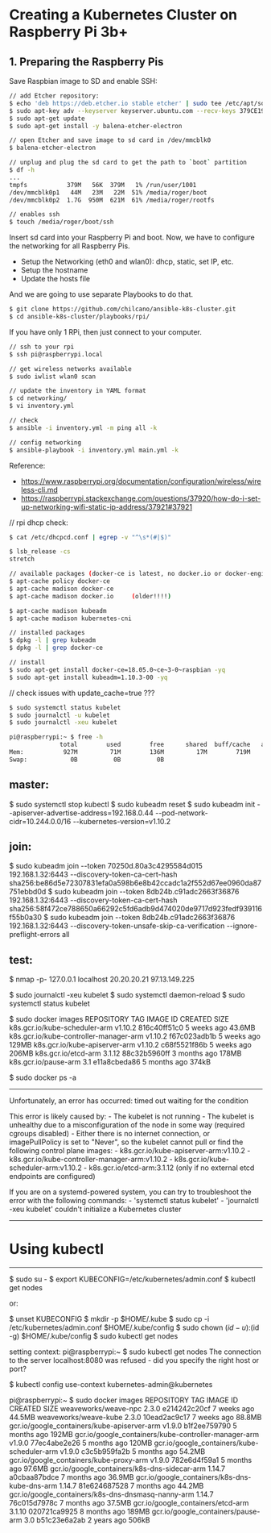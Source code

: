 # Creating a Kubernetes Cluster on Raspberry Pi 3b+

## 1. Preparing the Raspberry Pis

Save Raspbian image to SD and enable SSH:

```sh
// add Etcher repository:
$ echo 'deb https://deb.etcher.io stable etcher' | sudo tee /etc/apt/sources.list.d/balena-etcher.list
$ sudo apt-key adv --keyserver keyserver.ubuntu.com --recv-keys 379CE192D401AB61
$ sudo apt-get update
$ sudo apt-get install -y balena-etcher-electron

// open Etcher and save image to sd card in /dev/mmcblk0
$ balena-etcher-electron

// unplug and plug the sd card to get the path to `boot` partition
$ df -h
...
tmpfs           379M   56K  379M   1% /run/user/1001
/dev/mmcblk0p1   44M   23M   22M  51% /media/roger/boot
/dev/mmcblk0p2  1.7G  950M  621M  61% /media/roger/rootfs

// enables ssh
$ touch /media/roger/boot/ssh
```

Insert sd card into your Raspberry Pi and boot. Now, we have to configure the networking for all Raspberry Pis.
- Setup the Networking (eth0 and wlan0): dhcp, static, set IP, etc.
- Setup the hostname
- Update the hosts file

And we are going to use separate Playbooks to do that.

```sh
$ git clone https://github.com/chilcano/ansible-k8s-cluster.git
$ cd ansible-k8s-cluster/playbooks/rpi/
```

If you have only 1 RPi, then just connect to your computer.

```sh
// ssh to your rpi
$ ssh pi@raspberrypi.local

// get wireless networks available
$ sudo iwlist wlan0 scan

// update the inventory in YAML format
$ cd networking/
$ vi inventory.yml

// check
$ ansible -i inventory.yml -m ping all -k

// config networking
$ ansible-playbook -i inventory.yml main.yml -k
```

Reference:
- https://www.raspberrypi.org/documentation/configuration/wireless/wireless-cli.md
- https://raspberrypi.stackexchange.com/questions/37920/how-do-i-set-up-networking-wifi-static-ip-address/37921#37921



// rpi dhcp check:
```sh
$ cat /etc/dhcpcd.conf | egrep -v "^\s*(#|$)"

$ lsb_release -cs
stretch

// available packages (docker-ce is latest, no docker.io or docker-engine or docker)
$ apt-cache policy docker-ce
$ apt-cache madison docker-ce
$ apt-cache madison docker.io     (older!!!!)

$ apt-cache madison kubeadm
$ apt-cache madison kubernetes-cni

// installed packages
$ dpkg -l | grep kubeadm
$ dpkg -l | grep docker-ce
```

```sh
// install
$ sudo apt-get install docker-ce=18.05.0~ce~3-0~raspbian -yq
$ sudo apt-get install kubeadm=1.10.3-00 -yq
```

// check issues with update_cache=true
???

```sh
$ sudo systemctl status kubelet
$ sudo journalctl -u kubelet
$ sudo journalctl -xeu kubelet
```

```sh
pi@raspberrypi:~ $ free -h
              total        used        free      shared  buff/cache   available
Mem:           927M         71M        136M         17M        719M        777M
Swap:            0B          0B          0B
```


master:
-------
$ sudo systemctl stop kubectl
$ sudo kubeadm reset
$ sudo kubeadm init --apiserver-advertise-address=192.168.0.44 --pod-network-cidr=10.244.0.0/16 --kubernetes-version=v1.10.2

join:
----
$ sudo kubeadm join --token 70250d.80a3c4295584d015 192.168.1.32:6443 --discovery-token-ca-cert-hash sha256:be86d5e72307831efa0a598b6e8b42ccadc1a2f552d67ee0960da87751ebbd0d
$ sudo kubeadm join --token 8db24b.c91adc2663f36876 192.168.1.32:6443 --discovery-token-ca-cert-hash sha256:58f472ce788650a66292c5fd6adb9d474020de9717d923fedf939116f55b0a30
$ sudo kubeadm join --token 8db24b.c91adc2663f36876 192.168.1.32:6443 --discovery-token-unsafe-skip-ca-verification --ignore-preflight-errors all


test:
------------
$ nmap -p- 127.0.0.1 localhost 20.20.20.21 97.13.149.225

$ sudo journalctl -xeu kubelet
$ sudo systemctl daemon-reload
$ sudo systemctl status kubelet

$ sudo docker images
REPOSITORY                               TAG                 IMAGE ID            CREATED             SIZE
k8s.gcr.io/kube-scheduler-arm            v1.10.2             816c40ff51c0        5 weeks ago         43.6MB
k8s.gcr.io/kube-controller-manager-arm   v1.10.2             f67c023adb1b        5 weeks ago         129MB
k8s.gcr.io/kube-apiserver-arm            v1.10.2             c68f5521f86b        5 weeks ago         206MB
k8s.gcr.io/etcd-arm                      3.1.12              88c32b5960ff        3 months ago        178MB
k8s.gcr.io/pause-arm                     3.1                 e11a8cbeda86        5 months ago        374kB

$ sudo docker ps -a

----
Unfortunately, an error has occurred:
	timed out waiting for the condition

This error is likely caused by:
	- The kubelet is not running
	- The kubelet is unhealthy due to a misconfiguration of the node in some way (required cgroups disabled)
	- Either there is no internet connection, or imagePullPolicy is set to "Never",
	  so the kubelet cannot pull or find the following control plane images:
		- k8s.gcr.io/kube-apiserver-arm:v1.10.2
		- k8s.gcr.io/kube-controller-manager-arm:v1.10.2
		- k8s.gcr.io/kube-scheduler-arm:v1.10.2
		- k8s.gcr.io/etcd-arm:3.1.12 (only if no external etcd endpoints are configured)

If you are on a systemd-powered system, you can try to troubleshoot the error with the following commands:
	- 'systemctl status kubelet'
	- 'journalctl -xeu kubelet'
couldn't initialize a Kubernetes cluster

----


# Using kubectl
--------------

$ sudo su -
$ export KUBECONFIG=/etc/kubernetes/admin.conf
$ kubectl get nodes

or:

$ unset KUBECONFIG
$ mkdir -p $HOME/.kube
$ sudo cp -i /etc/kubernetes/admin.conf $HOME/.kube/config
$ sudo chown $(id -u):$(id -g) $HOME/.kube/config
$ sudo kubectl get nodes


setting context:
pi@raspberrypi:~ $ sudo kubectl get nodes
The connection to the server localhost:8080 was refused - did you specify the right host or port?

$ kubectl config use-context kubernetes-admin@kubernetes

pi@raspberrypi:~ $ sudo docker images
REPOSITORY                                             TAG                 IMAGE ID            CREATED             SIZE
weaveworks/weave-npc                                   2.3.0               e214242c20cf        7 weeks ago         44.5MB
weaveworks/weave-kube                                  2.3.0               10ead2ac9c17        7 weeks ago         88.8MB
gcr.io/google_containers/kube-apiserver-arm            v1.9.0              b1f2ee759790        5 months ago        192MB
gcr.io/google_containers/kube-controller-manager-arm   v1.9.0              77ec4abe2e26        5 months ago        120MB
gcr.io/google_containers/kube-scheduler-arm            v1.9.0              c3c5b959fa2b        5 months ago        54.2MB
gcr.io/google_containers/kube-proxy-arm                v1.9.0              782e6d4f59a1        5 months ago        97.6MB
gcr.io/google_containers/k8s-dns-sidecar-arm           1.14.7              a0cbaa87bdce        7 months ago        36.9MB
gcr.io/google_containers/k8s-dns-kube-dns-arm          1.14.7              81e624687528        7 months ago        44.2MB
gcr.io/google_containers/k8s-dns-dnsmasq-nanny-arm     1.14.7              76c015d7978c        7 months ago        37.5MB
gcr.io/google_containers/etcd-arm                      3.1.10              020721ca9925        8 months ago        189MB
gcr.io/google_containers/pause-arm                     3.0                 b51c23e6a2ab        2 years ago         506kB
